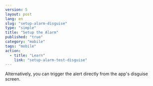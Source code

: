 ```yaml
---
version: 5
layout: post
lang: en
slug: "setup-alarm-disguise"
type: "simple"
title: "Setup the Alarm"
published: "true"
category: "mobile"
tags: "mobile"
action: 
  - title: "Learn"
    link: "setup-alarm-test-disguise"
---
```


Alternatively, you can trigger the alert directly from the app's disguise screen.
